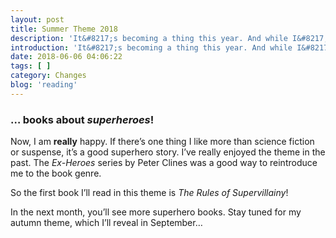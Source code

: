 ```yaml
---
layout: post
title: Summer Theme 2018
description: 'It&#8217;s becoming a thing this year. And while I&#8217;m not keeping everything up, like writing at least seven blogposts each month. In May I&#8217;ve only written five. The theme for spring was space. I&#8217;ve chosen a new theme for the summer. There was a spoiler in my last monthly recap. You guessed it! The theme is&#8230;'
introduction: 'It&#8217;s becoming a thing this year. And while I&#8217;m not keeping everything up, like writing at least seven blogposts each month. In May I&#8217;ve only written five. The theme for spring was space. I&#8217;ve chosen a new theme for the summer. There was a spoiler in my last monthly recap. You guessed it! The theme is&#8230;'
date: 2018-06-06 04:06:22
tags: [ ]
category: Changes
blog: 'reading'
---
```

### &#8230; books about <em>superheroes</em>!

Now, I am <b>really</b> happy. If there&#8217;s one thing I like more than science fiction or suspense, it&#8217;s a good superhero story. I&#8217;ve really enjoyed the theme in the past. The <em>Ex-Heroes</em> series by Peter Clines was a good way to reintroduce me to the book genre.

So the first book I&#8217;ll read in this theme is <em>The Rules of Supervillainy</em>!

In the next month, you&#8217;ll see more superhero books. Stay tuned for my autumn theme, which I&#8217;ll reveal in September&#8230;